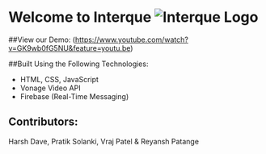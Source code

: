 # Welcome to Interque ![Interque Logo](https://interque.netlify.app/assets/logos/GitHub-Panel.png)


##View our Demo:
(https://www.youtube.com/watch?v=GK9wb0fG5NU&feature=youtu.be)

##Built Using the Following Technologies:
- HTML, CSS, JavaScript
- Vonage Video API
- Firebase (Real-Time Messaging)

## Contributors:
Harsh Dave, Pratik Solanki, Vraj Patel & Reyansh Patange
